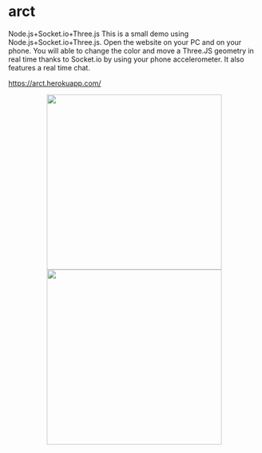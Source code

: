 # arct
Node.js+Socket.io+Three.js 
This is a small demo using Node.js+Socket.io+Three.js. Open the website on your PC and on your phone. You will able to change the color and  move a Three.JS geometry in real time thanks to Socket.io by using your phone accelerometer. It also features a real time chat.

https://arct.herokuapp.com/



<p align="center">
  <img src="https://pbs.twimg.com/profile_images/766745282201595904/aYLcH3u_.jpg" width="350"/>
  <img src="https://giphy.com/gifs/hd-storm-troopers-1014X8eZiCtBNm" width="350"/>
</p>
